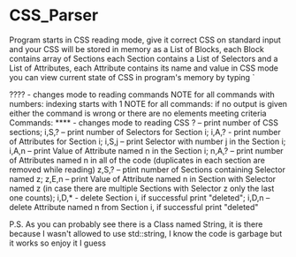 # CSS_Parser

Program starts in CSS reading mode, give it correct CSS on standard input and your CSS will be stored in memory as a List of Blocks, each Block contains array of Sections each Section contains a List of Selectors and a List of Attributes, each Attribute contains its name and value
in CSS mode you can view current state of CSS in program's memory by typing ` 

???? - changes mode to reading commands
NOTE for all commands with numbers: indexing starts with 1
NOTE for all commands: if no output is given either the command is wrong or there are no elements meeting criteria
Commands:
**** - changes mode to reading CSS
? – print number of CSS sections;
i,S,? – print number of Selectors for Section i;
i,A,? - print number of Attributes for Section i;
i,S,j – print Selector with number j in the Section i;
i,A,n – print Value of Attribute named n in the Section i;
n,A,? – print number of Attributes named n in all of the code (duplicates in each section are removed while reading)
z,S,? – ptint number of Sections containing Selector named z;
z,E,n – print Value of Attribute named n in Section with Selector named z (in case there are multiple Sections with Selector z only the last one counts);
i,D,* - delete Section i, if successful print "deleted";
i,D,n – delete Attribute named n from Section i, if successful print "deleted"


P.S. As you can probably see there is a Class named String, it is there because I wasn't allowed to use std::string, I know the code is garbage but it works so enjoy it I guess
